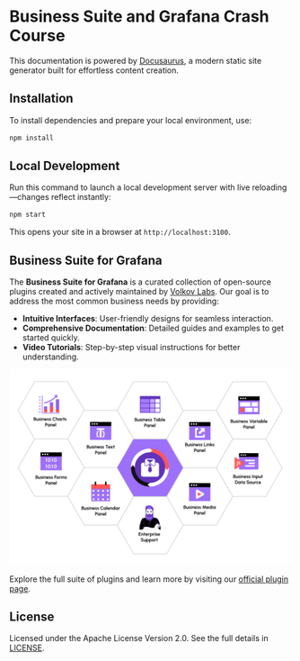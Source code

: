 # Business Suite and Grafana Crash Course

This documentation is powered by [Docusaurus](https://docusaurus.io/), a modern static site generator built for effortless content creation.

## Installation

To install dependencies and prepare your local environment, use:

```bash
npm install
```

## Local Development

Run this command to launch a local development server with live reloading—changes reflect instantly:

```bash
npm start
```

This opens your site in a browser at `http://localhost:3100`.

## Business Suite for Grafana

The **Business Suite for Grafana** is a curated collection of open-source plugins created and actively maintained by [Volkov Labs](https://volkovlabs.io/). Our goal is to address the most common business needs by providing:

- **Intuitive Interfaces**: User-friendly designs for seamless interaction.
- **Comprehensive Documentation**: Detailed guides and examples to get started quickly.
- **Video Tutorials**: Step-by-step visual instructions for better understanding.

[![Business Suite for Grafana](https://raw.githubusercontent.com/VolkovLabs/.github/main/business.png)](https://volkovlabs.io/plugins/)

Explore the full suite of plugins and learn more by visiting our [official plugin page](https://volkovlabs.io/plugins/).

## License

Licensed under the Apache License Version 2.0. See the full details in [LICENSE](https://github.com/volkovlabs/volkovlabs.io/blob/main/LICENSE).
